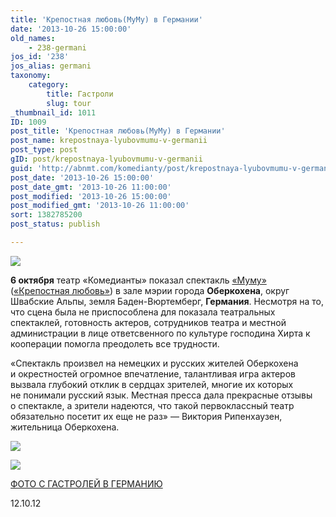 ```yaml
---
title: 'Крепостная любовь(МуМу) в Германии'
date: '2013-10-26 15:00:00'
old_names:
    - 238-germani
jos_id: '238'
jos_alias: germani
taxonomy:
    category:
        title: Гастроли
        slug: tour
_thumbnail_id: 1011
ID: 1009
post_title: 'Крепостная любовь(МуМу) в Германии'
post_name: krepostnaya-lyubovmumu-v-germanii
post_type: post
gID: post/krepostnaya-lyubovmumu-v-germanii
guid: 'http://abnmt.com/komedianty/post/krepostnaya-lyubovmumu-v-germanii'
post_date: '2013-10-26 15:00:00'
post_date_gmt: '2013-10-26 11:00:00'
post_modified: '2013-10-26 15:00:00'
post_modified_gmt: '2013-10-26 11:00:00'
sort: 1382785200
post_status: publish

---
```


[
![](../../press/k-otkrytiyu-novogo-sezona/image-02.jpg)
][0]


**6 октября** театр «Комедианты» показал спектакль [«Муму»][0] ([«Крепостная любовь»][0]) в зале мэрии города **Оберкохена**, округ Швабские Альпы, земля Баден-Вюртемберг, **Германия**. Несмотря на то, что сцена была не приспособлена для показала театральных спектаклей, готовность актеров, сотрудников театра и местной администрации в лице ответсвенного по культуре господина Хирта к кооперации помогла преодолеть все трудности.


«Спектакль произвел на немецких и русских жителей Оберкохена и окрестностей огромное впечатление, талантливая игра актеров вызвала глубокий отклик в сердцах зрителей, многие их которых не понимали русский язык. Местная пресса дала прекрасные отзывы о спектакле, а зрители надеются, что такой первоклассный театр обязательно посетит их еще не раз» — Виктория Рипенхаузен, жительница Оберкохена.


[
![](image-02.jpg)
][1]


[
![](image-03.jpg)
][1]


[ФОТО С ГАСТРОЛЕЙ В ГЕРМАНИЮ][1]


12.10.12

[0]: ../../performance/krepostnaya-lyubov-mumu "Крепостная любовь (Муму)"
[1]: ../fotootchyot-s-gastrolei-v-germaniyu-g-oberkokhen "Фотоотчёт с гастролей в Германию (г. Оберкохен)"